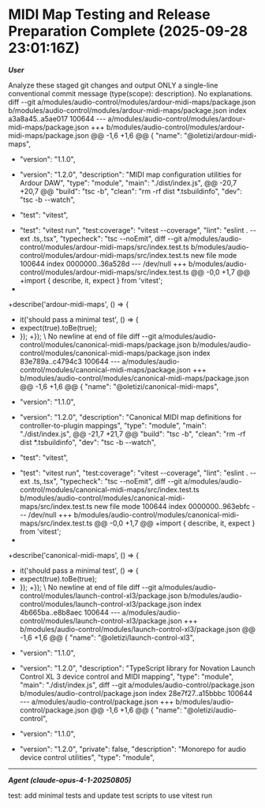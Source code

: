 <!-- Generated by SpecStory -->

# MIDI Map Testing and Release Preparation Complete (2025-09-28 23:01:16Z)

<!-- Claude Code Session 3267d933-6d7e-4135-9124-b8be5943ef0f (2025-09-28_23-01-16Z) -->

_**User**_

Analyze these staged git changes and output ONLY a single-line conventional commit message (type(scope): description). No explanations.
diff --git a/modules/audio-control/modules/ardour-midi-maps/package.json b/modules/audio-control/modules/ardour-midi-maps/package.json
index a3a8a45..a5ae017 100644
--- a/modules/audio-control/modules/ardour-midi-maps/package.json
+++ b/modules/audio-control/modules/ardour-midi-maps/package.json
@@ -1,6 +1,6 @@
 {
   "name": "@oletizi/ardour-midi-maps",
-  "version": "1.1.0",
+  "version": "1.2.0",
   "description": "MIDI map configuration utilities for Ardour DAW",
   "type": "module",
   "main": "./dist/index.js",
@@ -20,7 +20,7 @@
     "build": "tsc -b",
     "clean": "rm -rf dist *.tsbuildinfo",
     "dev": "tsc -b --watch",
-    "test": "vitest",
+    "test": "vitest run",
     "test:coverage": "vitest --coverage",
     "lint": "eslint . --ext .ts,.tsx",
     "typecheck": "tsc --noEmit",
diff --git a/modules/audio-control/modules/ardour-midi-maps/src/index.test.ts b/modules/audio-control/modules/ardour-midi-maps/src/index.test.ts
new file mode 100644
index 0000000..36a528d
--- /dev/null
+++ b/modules/audio-control/modules/ardour-midi-maps/src/index.test.ts
@@ -0,0 +1,7 @@
+import { describe, it, expect } from 'vitest';
+
+describe('ardour-midi-maps', () => {
+  it('should pass a minimal test', () => {
+    expect(true).toBe(true);
+  });
+});
\ No newline at end of file
diff --git a/modules/audio-control/modules/canonical-midi-maps/package.json b/modules/audio-control/modules/canonical-midi-maps/package.json
index 83e789a..c4794c3 100644
--- a/modules/audio-control/modules/canonical-midi-maps/package.json
+++ b/modules/audio-control/modules/canonical-midi-maps/package.json
@@ -1,6 +1,6 @@
 {
   "name": "@oletizi/canonical-midi-maps",
-  "version": "1.1.0",
+  "version": "1.2.0",
   "description": "Canonical MIDI map definitions for controller-to-plugin mappings",
   "type": "module",
   "main": "./dist/index.js",
@@ -21,7 +21,7 @@
     "build": "tsc -b",
     "clean": "rm -rf dist *.tsbuildinfo",
     "dev": "tsc -b --watch",
-    "test": "vitest",
+    "test": "vitest run",
     "test:coverage": "vitest --coverage",
     "lint": "eslint . --ext .ts,.tsx",
     "typecheck": "tsc --noEmit",
diff --git a/modules/audio-control/modules/canonical-midi-maps/src/index.test.ts b/modules/audio-control/modules/canonical-midi-maps/src/index.test.ts
new file mode 100644
index 0000000..963ebfc
--- /dev/null
+++ b/modules/audio-control/modules/canonical-midi-maps/src/index.test.ts
@@ -0,0 +1,7 @@
+import { describe, it, expect } from 'vitest';
+
+describe('canonical-midi-maps', () => {
+  it('should pass a minimal test', () => {
+    expect(true).toBe(true);
+  });
+});
\ No newline at end of file
diff --git a/modules/audio-control/modules/launch-control-xl3/package.json b/modules/audio-control/modules/launch-control-xl3/package.json
index 4b665ba..e8b8aec 100644
--- a/modules/audio-control/modules/launch-control-xl3/package.json
+++ b/modules/audio-control/modules/launch-control-xl3/package.json
@@ -1,6 +1,6 @@
 {
   "name": "@oletizi/launch-control-xl3",
-  "version": "1.1.0",
+  "version": "1.2.0",
   "description": "TypeScript library for Novation Launch Control XL 3 device control and MIDI mapping",
   "type": "module",
   "main": "./dist/index.js",
diff --git a/modules/audio-control/package.json b/modules/audio-control/package.json
index 28e7f27..a15bbbc 100644
--- a/modules/audio-control/package.json
+++ b/modules/audio-control/package.json
@@ -1,6 +1,6 @@
 {
   "name": "@oletizi/audio-control",
-  "version": "1.1.0",
+  "version": "1.2.0",
   "private": false,
   "description": "Monorepo for audio device control utilities",
   "type": "module",


---

_**Agent (claude-opus-4-1-20250805)**_

test: add minimal tests and update test scripts to use vitest run

